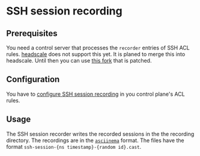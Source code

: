 # SSH session recording

## Prerequisites

You need a control server that processes the `recorder` entries of SSH ACL rules.
[headscale](https://github.com/juanfont/headscale) does not support this yet. It is planed to merge this into headscale.
Until then you can use [this fork](https://github.com/Qup42/headscale/tree/feat/sshSessionRecording) that is patched.

## Configuration

You have to [configure SSH session recording](https://tailscale.com/kb/1246/tailscale-ssh-session-recording#turn-on-session-recording-in-acls) in you control plane's ACL rules.

## Usage

The SSH session recorder writes the recorded sessions in the the recording directory. The recordings are in the [`asciinema`](https://asciinema.org/) format. The files have the format `ssh-session-{ns timestamp}-{random id}.cast`.
